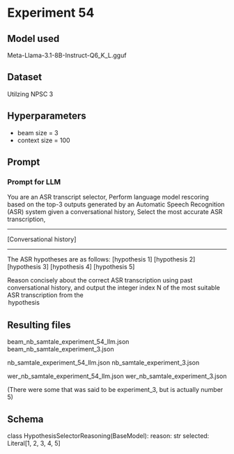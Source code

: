 # Experiment 54

## Model used

Meta-Llama-3.1-8B-Instruct-Q6_K_L.gguf

## Dataset

Utilzing NPSC 3

## Hyperparameters

- beam size = 3
- context size = 100

## Prompt

### Prompt for LLM

You are an ASR transcript selector,
Perform language model rescoring based on the top-3 outputs generated by an Automatic Speech Recognition (ASR) system given a conversational history,
Select the most accurate ASR transcription,

---

[Conversational history]

---

The ASR hypotheses are as follows:
<option1> [hypothesis 1] </option1>
<option2> [hypothesis 2] </option2>
<option3> [hypothesis 3] </option3>
<option4> [hypothesis 4] </option4>
<option5> [hypothesis 5] </option5>

Reason concisely about the correct ASR transcription using past conversational history, and output the integer index N of the most suitable ASR transcription from the <option N> hypothesis

## Resulting files

beam_nb_samtale_experiment_54_llm.json
beam_nb_samtale_experiment_3.json

nb_samtale_experiment_54_llm.json
nb_samtale_experiment_3.json

wer_nb_samtale_experiment_54_llm.json
wer_nb_samtale_experiment_3.json

(There were some that was said to be experiment_3, but is actually number 5)

## Schema

class HypothesisSelectorReasoning(BaseModel):
reason: str
selected: Literal[1, 2, 3, 4, 5]
